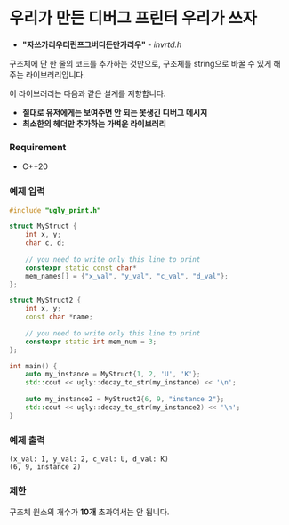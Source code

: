 # 우리가 만든 디버그 프린터 우리가 쓰자

* **"자쓰가리우터린프그버디든만가리우"** - *invrtd.h*

구조체에 단 한 줄의 코드를 추가하는 것만으로, 구조체를 string으로 바꿀 수 있게 해 주는 라이브러리입니다.

이 라이브러리는 다음과 같은 설계를 지향합니다.

* **절대로 유저에게는 보여주면 안 되는 못생긴 디버그 메시지**
* **최소한의 헤더만 추가하는 가벼운 라이브러리**

### Requirement

* C++20

### 예제 입력

```cpp
#include "ugly_print.h"

struct MyStruct {
    int x, y;
    char c, d;
    
    // you need to write only this line to print
    constexpr static const char* 
    mem_names[] = {"x_val", "y_val", "c_val", "d_val"};
};

struct MyStruct2 {
    int x, y;
    const char *name;
    
    // you need to write only this line to print
    constexpr static int mem_num = 3;
};

int main() {
    auto my_instance = MyStruct{1, 2, 'U', 'K'};
    std::cout << ugly::decay_to_str(my_instance) << '\n';
    
    auto my_instance2 = MyStruct2{6, 9, "instance 2"};
    std::cout << ugly::decay_to_str(my_instance2) << '\n';
}
```

### 예제 출력
```
(x_val: 1, y_val: 2, c_val: U, d_val: K)
(6, 9, instance 2)
```

### 제한
구조체 원소의 개수가 **10개** 초과여서는 안 됩니다.

